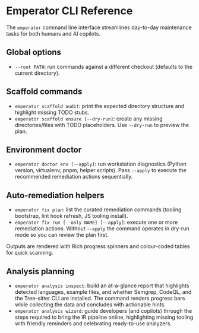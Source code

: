 # Emperator CLI Reference

The `emperator` command line interface streamlines day-to-day maintenance tasks for both humans and AI copilots.

## Global options

- `--root PATH`: run commands against a different checkout (defaults to the current directory).

## Scaffold commands

- `emperator scaffold audit`: print the expected directory structure and highlight missing TODO stubs.
- `emperator scaffold ensure [--dry-run]`: create any missing directories/files with TODO placeholders. Use `--dry-run` to preview the plan.

## Environment doctor

- `emperator doctor env [--apply]`: run workstation diagnostics (Python version, virtualenv, pnpm, helper scripts). Pass `--apply` to execute the recommended remediation actions sequentially.

## Auto-remediation helpers

- `emperator fix plan`: list the curated remediation commands (tooling bootstrap, lint hook refresh, JS tooling install).
- `emperator fix run [--only NAME] [--apply]`: execute one or more remediation actions. Without `--apply` the command operates in dry-run mode so you can review the plan first.

Outputs are rendered with Rich progress spinners and colour-coded tables for quick scanning.

## Analysis planning

- `emperator analysis inspect`: build an at-a-glance report that highlights detected languages, example files, and whether Semgrep, CodeQL, and the Tree-sitter CLI are installed. The command renders progress bars while collecting the data and concludes with actionable hints.
- `emperator analysis wizard`: guide developers (and copilots) through the steps required to bring the IR pipeline online, highlighting missing tooling with friendly reminders and celebrating ready-to-use analyzers.
